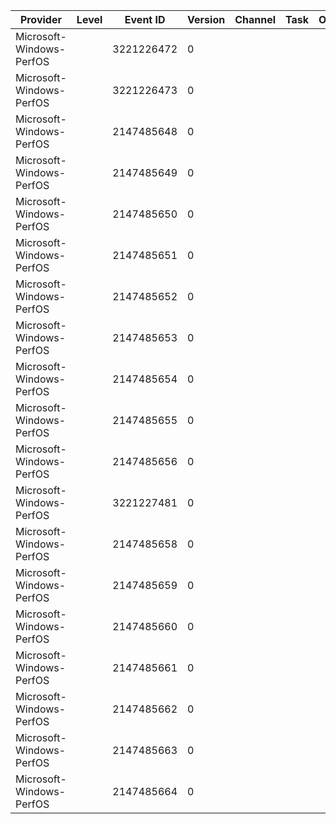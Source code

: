Provider                  |  Level  |  Event ID    |  Version  |  Channel  |  Task  |  Opcode  |  Keyword  |  Message
--------------------------|---------|--------------|-----------|-----------|--------|----------|-----------|---------
Microsoft-Windows-PerfOS  |         |  3221226472  |  0        |           |        |          |           |
Microsoft-Windows-PerfOS  |         |  3221226473  |  0        |           |        |          |           |
Microsoft-Windows-PerfOS  |         |  2147485648  |  0        |           |        |          |           |
Microsoft-Windows-PerfOS  |         |  2147485649  |  0        |           |        |          |           |
Microsoft-Windows-PerfOS  |         |  2147485650  |  0        |           |        |          |           |
Microsoft-Windows-PerfOS  |         |  2147485651  |  0        |           |        |          |           |
Microsoft-Windows-PerfOS  |         |  2147485652  |  0        |           |        |          |           |
Microsoft-Windows-PerfOS  |         |  2147485653  |  0        |           |        |          |           |
Microsoft-Windows-PerfOS  |         |  2147485654  |  0        |           |        |          |           |
Microsoft-Windows-PerfOS  |         |  2147485655  |  0        |           |        |          |           |
Microsoft-Windows-PerfOS  |         |  2147485656  |  0        |           |        |          |           |
Microsoft-Windows-PerfOS  |         |  3221227481  |  0        |           |        |          |           |
Microsoft-Windows-PerfOS  |         |  2147485658  |  0        |           |        |          |           |
Microsoft-Windows-PerfOS  |         |  2147485659  |  0        |           |        |          |           |
Microsoft-Windows-PerfOS  |         |  2147485660  |  0        |           |        |          |           |
Microsoft-Windows-PerfOS  |         |  2147485661  |  0        |           |        |          |           |
Microsoft-Windows-PerfOS  |         |  2147485662  |  0        |           |        |          |           |
Microsoft-Windows-PerfOS  |         |  2147485663  |  0        |           |        |          |           |
Microsoft-Windows-PerfOS  |         |  2147485664  |  0        |           |        |          |           |
